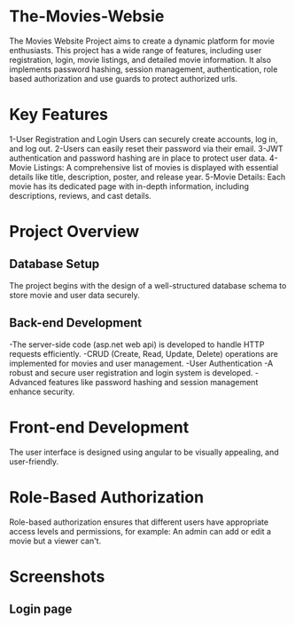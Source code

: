 # The-Movies-Websie

The Movies Website Project aims to create a dynamic platform for movie enthusiasts. This project has a wide range of features, including user registration, login, movie listings, and detailed movie information. It also implements password hashing, session management, authentication, role based authorization and use guards to protect authorized urls.
# Key Features

1-User Registration and Login Users can securely create accounts, log in, and log out.
2-Users can easily reset their password via their email.
3-JWT authentication and password hashing are in place to protect user data.
4-Movie Listings: A comprehensive list of movies is displayed with essential details like title, description, poster, and release year.
5-Movie Details: Each movie has its dedicated page with in-depth information, including descriptions, reviews, and cast details.

# Project Overview
## Database Setup
The project begins with the design of a well-structured database schema to store movie and user data securely.

## Back-end Development
-The server-side code (asp.net web api) is developed to handle HTTP requests efficiently.
-CRUD (Create, Read, Update, Delete) operations are implemented for movies and user management.
-User Authentication
-A robust and secure user registration and login system is developed.
-Advanced features like password hashing and session management enhance security.

# Front-end Development
The user interface is designed using angular to be visually appealing, and user-friendly.

# Role-Based Authorization
Role-based authorization ensures that different users have appropriate access levels and permissions, for example: An admin can add or edit a movie but a viewer can't.

# Screenshots
## Login page
